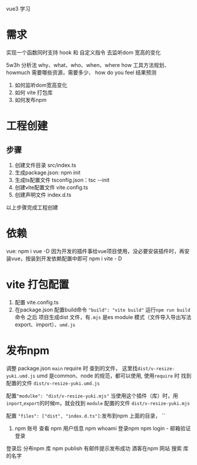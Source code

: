 vue3 学习
# 需求
实现一个函数同时支持 hook 和 自定义指令 去监听dom 宽高的变化




5w3h 分析法 
why、what、who、when、where
how 工具方法规划、howmuch 需要哪些资源，需要多少、 how do you feel 结果预测 

1. 如何监听dom宽高变化
2. 如何 vite 打包库
3. 如何发布npm


# 工程创建
## 步骤
1. 创建文件目录 src/index.ts
2. 生成package.json: npm init 
3. 生成ts配置文件 tsconfig.json：tsc --init
4. 创建vite配置文件  vite.config.ts
5. 创建声明文件  index.d.ts

以上步骤完成工程创建

# 依赖
vue: npm i vue -D  因为开发的插件事给vue项目使用，没必要安装插件时，再安装vue，按装到开发依赖配置中即可
npm i vite - D
 
# vite 打包配置
1. 配置 vite.config.ts 
2. 在package.json 配置build命令 `"build": "vite build"`
   运行`npm run build` 命令 之后 项目生成dist 文件，有`.mjs` 是es module 模式（文件导入导出写法export、import）、`umd.js` 



# 发布npm
调整 package.json 
`main` require 时 查到的文件， 这里找`dist/v-resize-yuki.umd.js`  umd 是common、node 的规范，都可以使用, 使用`require` 时 找到配置的文件 `dist/v-resize-yuki.umd.js`

配置`"modulke": "dist/v-resize-yuki.mjs"` 当使用这个插件（库）时，用`inport`,`export`的时候m，就会找到 `module` 配置的文件 `dist/v-resize-yuki.mjs`


配置 `"files": ["dist", "index.d.ts"]`:发布到npm 上面的目录， ``

1. npm 账号
查看 npm 用户信息 npm whoami 
登录npm npm login - 邮箱验证登录

登录后 分布npm 库  npm publish  有邮件提示发布成功 酒客在npm 网站 搜索 库的名字
